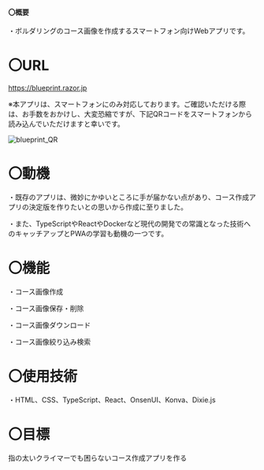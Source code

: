

#### 〇概要
・ボルダリングのコース画像を作成するスマートフォン向けWebアプリです。

# 〇URL

https://blueprint.razor.jp

※本アプリは、スマートフォンにのみ対応しております。ご確認いただける際は、お手数をおかけし、大変恐縮ですが、下記QRコードをスマートフォンから読み込んでいただけますと幸いです。

![blueprint_QR](https://user-images.githubusercontent.com/73210592/141669934-e7a549fa-42ae-4d8c-90e1-fd6f55319f69.png)

# 〇動機

・既存のアプリは、微妙にかゆいところに手が届かない点があり、コース作成アプリの決定版を作りたいとの思いから作成に至りました。

・また、TypeScriptやReactやDockerなど現代の開発での常識となった技術へのキャッチアップとPWAの学習も動機の一つです。

# 〇機能

・コース画像作成

・コース画像保存・削除

・コース画像ダウンロード

・コース画像絞り込み検索

# 〇使用技術

・HTML、CSS、TypeScript、React、OnsenUI、Konva、Dixie.js

# 〇目標
指の太いクライマーでも困らないコース作成アプリを作る

